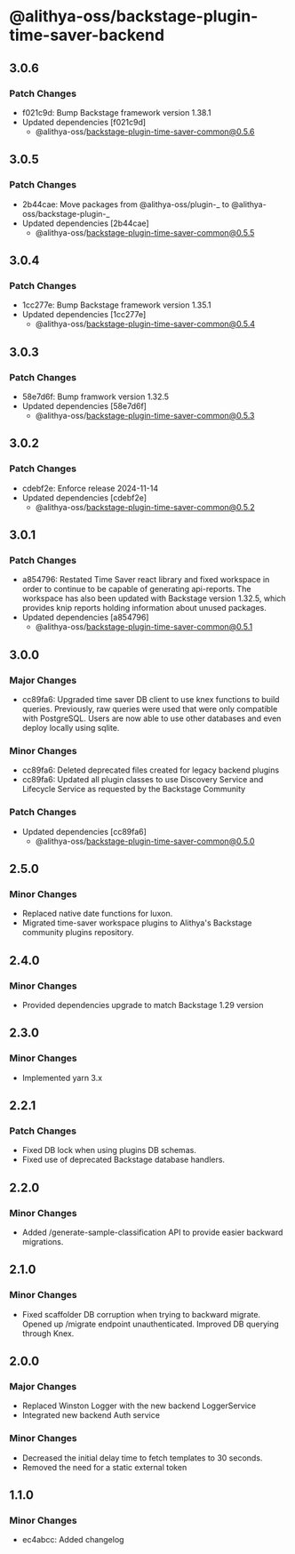 # @alithya-oss/backstage-plugin-time-saver-backend

## 3.0.6

### Patch Changes

- f021c9d: Bump Backstage framework version 1.38.1
- Updated dependencies [f021c9d]
  - @alithya-oss/backstage-plugin-time-saver-common@0.5.6

## 3.0.5

### Patch Changes

- 2b44cae: Move packages from @alithya-oss/plugin-_ to @alithya-oss/backstage-plugin-_
- Updated dependencies [2b44cae]
  - @alithya-oss/backstage-plugin-time-saver-common@0.5.5

## 3.0.4

### Patch Changes

- 1cc277e: Bump Backstage framework version 1.35.1
- Updated dependencies [1cc277e]
  - @alithya-oss/backstage-plugin-time-saver-common@0.5.4

## 3.0.3

### Patch Changes

- 58e7d6f: Bump framwork version 1.32.5
- Updated dependencies [58e7d6f]
  - @alithya-oss/backstage-plugin-time-saver-common@0.5.3

## 3.0.2

### Patch Changes

- cdebf2e: Enforce release 2024-11-14
- Updated dependencies [cdebf2e]
  - @alithya-oss/backstage-plugin-time-saver-common@0.5.2

## 3.0.1

### Patch Changes

- a854796: Restated Time Saver react library and fixed workspace in order to continue to be capable of generating api-reports. The workspace has also been updated with Backstage version 1.32.5, which provides knip reports holding information about unused packages.
- Updated dependencies [a854796]
  - @alithya-oss/backstage-plugin-time-saver-common@0.5.1

## 3.0.0

### Major Changes

- cc89fa6: Upgraded time saver DB client to use knex functions to build queries. Previously, raw queries were used that were only compatible with PostgreSQL. Users are now able to use other databases and even deploy locally using sqlite.

### Minor Changes

- cc89fa6: Deleted deprecated files created for legacy backend plugins
- cc89fa6: Updated all plugin classes to use Discovery Service and Lifecycle Service as requested by the Backstage Community

### Patch Changes

- Updated dependencies [cc89fa6]
  - @alithya-oss/backstage-plugin-time-saver-common@0.5.0

## 2.5.0

### Minor Changes

- Replaced native date functions for luxon.
- Migrated time-saver workspace plugins to Alithya's Backstage community plugins repository.

## 2.4.0

### Minor Changes

- Provided dependencies upgrade to match Backstage 1.29 version

## 2.3.0

### Minor Changes

- Implemented yarn 3.x

## 2.2.1

### Patch Changes

- Fixed DB lock when using plugins DB schemas.
- Fixed use of deprecated Backstage database handlers.

## 2.2.0

### Minor Changes

- Added /generate-sample-classification API to provide easier backward migrations.

## 2.1.0

### Minor Changes

- Fixed scaffolder DB corruption when trying to backward migrate. Opened up /migrate endpoint unauthenticated. Improved DB querying through Knex.

## 2.0.0

### Major Changes

- Replaced Winston Logger with the new backend LoggerService
- Integrated new backend Auth service

### Minor Changes

- Decreased the initial delay time to fetch templates to 30 seconds.
- Removed the need for a static external token

## 1.1.0

### Minor Changes

- ec4abcc: Added changelog
